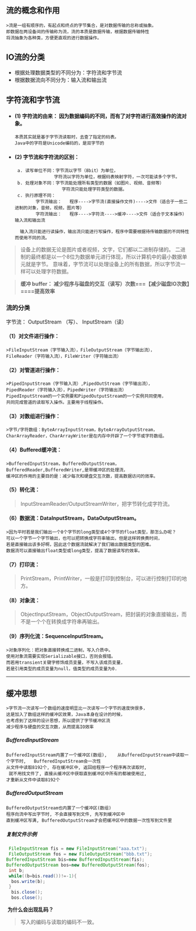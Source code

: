 ## 流的概念和作用
	>流是一组有顺序的，有起点和终点的字节集合，是对数据传输的总称或抽象。
	即数据在两设备间的传输称为流，流的本质是数据传输，根据数据传输特性
	将流抽象为各种类，方便更直观的进行数据操作。

## IO流的分类

* 根据处理数据类型的不同分为：字符流和字节流
* 根据数据流向不同分为：输入流和输出流

## 字符流和字节流

 * #### (1) 字符流的由来： 因为数据编码的不同，而有了对字符进行高效操作的流对象。

     ```
     本质其实就是基于字节流读取时，去查了指定的码表。
     Java中的字符是Unicode编码的，是双字节的
     ```

     

* #### (2) 字节流和字符流的区别：

     ```
      a. 读写单位不同：字节流以字节（8bit）为单位，  
       				字符流以字符为单位，根据码表映射字符，一次可能读多个字节。
      b. 处理对象不同：字节流能处理所有类型的数据（如图片、视频、音频等）  
       				   字符流只能处理字符类型的数据。
      c. 执行原理不同：
       		 字节流输出：   程序---->字节流(直接操作文件)---->文件（适合于一些二进制的对象，音频，视频，图片等）	
       		 字符流输出：   程序---->字符流---->缓冲---->文件（适合于文本操作）输入流和输出流
     
     ​	输入流只能进行读操作，输出流只能进行写操作，程序中需要根据待传输数据的不同特性而使用不同的流。
     ```

     

> 设备上的数据无论是图片或者视频，文字，它们都以二进制存储的。
>  二进制的最终都是以一个8位为数据单元进行体现，所以计算机中的最小数据单元就是字节。
>  意味着，字节流可以处理设备上的所有数据，所以字节流一样可以处理字符数据。

> **缓冲 buffer： 减少程序与磁盘的交互（读写）次数===【减少磁盘IO次数】====提高效率**

### 流的分类  

字节流： OutputStream （写）、 InputStream（读）

#### （1）对文件进行操作：
	>FileInputStream（字节输入流），FileOutputStream（字节输出流），  
	FileReader（字符输入流），FileWriter（字符输出流）

#### （2）对管道进行操作：
	>PipedInputStream（字节输入流）,PipedOutStream（字节输出流），
 	PipedReader（字符输入流），PipedWriter（字符输出流）
	PipedInputStream的一个实例要和PipedOutputStream的一个实例共同使用，
	共同完成管道的读取写入操作。主要用于线程操作。

#### （3）对数组进行操作：     
	>字节/字符数组：ByteArrayInputStream，ByteArrayOutputStream，  
	CharArrayReader，CharArrayWriter是在内存中开辟了一个字节或字符数组。

#### （4）Buffered缓冲流：
	>BufferedInputStream，BufferedOutputStream，
	BufferedReader,BufferedWriter,是带缓冲区的处理流，
	缓冲区的作用的主要目的是：减少每次和硬盘交互次数，提高数据访问的效率。

#### （5）转化流：
> InputStreamReader/OutputStreamWriter，把字节转化成字符流。

#### （6）数据流：DataInputStream，DataOutputStream。
	>因为平时若是我们输出一个8个字节的long类型或4个字节的float类型，那怎么办呢？  
	可以一个字节一个字节输出，也可以把转换成字符串输出，但是这样转换费时间，
	若是直接输出该多好啊，因此这个数据流就解决了我们输出数据类型的困难。
	数据流可以直接输出float类型或long类型，提高了数据读写的效率。

#### （7）打印流：

> PrintStream，PrintWriter，一般是打印到控制台，可以进行控制打印的地方。

#### （8）对象流：
> ObjectInputStream，ObjectOutputStream，把封装的对象直接输出，而不是一个个在转换成字符串再输出。

#### （9）序列化流：SequenceInputStream。
	>对象序列化：把对象直接转换成二进制，写入介质中。
	使用对象流需要实现Serializable接口，否则会报错。
	而若用transient关键字修饰成员变量，不写入该成员变量，
	若是引用类型的成员变量为null，值类型的成员变量为0.

----------

## 缓冲思想  
	>字节流一次读写一个数组的速度明显比一次读写一个字节的速度快很多，
	这是加入了数组这样的缓冲区效果，Java本身在设计的时候，
	也考虑到了这样的设计思想，所以提供了字节缓冲区流
	减少程序与硬盘的交互次数，从而提高IO效率

##### BufferedInputStream   

	BufferedInputStream内置了一个缓冲区(数组),	从BufferedInputStream中读取一个字节时,	BufferedInputStream会一次性
	从文件中读取8192个, 存在缓冲区中, 返回给程序一个程序再次读取时,
	 就不用找文件了, 直接从缓冲区中获取直到缓冲区中所有的都被使用过, 
	才重新从文件中读取8192个
##### BufferedOutputStream

	BufferedOutputStream也内置了一个缓冲区(数组)
	程序向流中写出字节时, 不会直接写到文件, 先写到缓冲区中
	直到缓冲区写满, BufferedOutputStream才会把缓冲区中的数据一次性写到文件里
##### 复制文件示例   
```java
 FileInputStream fis = new FileInputStream("aaa.txt");
 FileOutputStream fos = new FileOutputStream("bbb.txt");
BufferedInputStream bis=new BufferedInputStream(fis);	 
BufferedOutputStream bos=new BufferedOutputStream(fos);	       
 int b;
 while((b=bis.read())!=-1){
  bos.write(b);
 }
  bis.close();
  bos.close();
```

​     **为什么会出现乱码？**

> 写入的编码与读取的编码不一致。